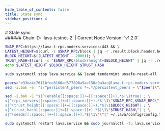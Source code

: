 ```yaml
---
hide_table_of_contents: false
title: State sync
sidebar_position: 4
---
```


<div class="h1-with-icon icon-lava">
# State sync
</div>
###### Chain ID: `lava-testnet-2` | Current Node Version: `v1.2.0`

```bash
SNAP_RPC=https://lava-t-rpc.noders.services:443 && \
LATEST_HEIGHT=$(curl -s $SNAP_RPC/block | jq -r .result.block.header.height); \
BLOCK_HEIGHT=$((LATEST_HEIGHT - 2000)); \
TRUST_HASH=$(curl -s "$SNAP_RPC/block?height=$BLOCK_HEIGHT" | jq -r .result.block_id.hash) && \
echo $LATEST_HEIGHT $BLOCK_HEIGHT $TRUST_HASH
```
```bash
sudo systemctl stop lava.service && lavad tendermint unsafe-reset-all --home ~/.lava --keep-addr-book
```
```bash
peers="e33ea4c7611bfee8160ad577890a9ae158a9a3ac@lava-t-rpc.noders.services:19656"
sed -i.bak -e  "s/^persistent_peers *=.*/persistent_peers = \"$peers\"/" ~/.lava/config/config.toml
```
```bash
sed -i.bak -E "s|^(enable[[:space:]]+=[[:space:]]+).*$|\1true| ; \
s|^(rpc_servers[[:space:]]+=[[:space:]]+).*$|\1\"$SNAP_RPC,$SNAP_RPC\"| ; \
s|^(trust_height[[:space:]]+=[[:space:]]+).*$|\1$BLOCK_HEIGHT| ; \
s|^(trust_hash[[:space:]]+=[[:space:]]+).*$|\1\"$TRUST_HASH\"| ; \
s|^(seeds[[:space:]]+=[[:space:]]+).*$|\1\"\"|" ~/.lava/config/config.toml
```
```bash
sudo systemctl restart lava.service && sudo journalctl -fu lava.service --no-hostname -o cat
```